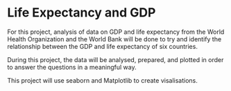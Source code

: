 # Life Expectancy and GDP

For this project, analysis of data on GDP and life expectancy from the World Health Organization and the World Bank will be done to try and identify the relationship between the GDP and life expectancy of six countries.

During this project, the data will be analysed, prepared, and plotted in order to answer the questions in a meaningful way.

This project will use seaborn and Matplotlib to create visalisations.
